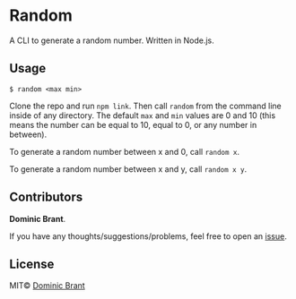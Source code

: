 # Random

A CLI to generate a random number. Written in Node.js.

## Usage

`$ random <max min>`

Clone the repo and run `npm link`. Then call `random` from the command line inside of any directory. The default `max` and `min` values are 0 and 10 (this means the number can be equal to 10, equal to 0, or any number in between).

To generate a random number between x and 0, call `random x`.

To generate a random number between x and y, call `random x y`.

## Contributors

**Dominic Brant**.

If you have any thoughts/suggestions/problems, feel free to open an [issue](https://github.com/dombrant/random/issues).

## License

MIT© [Dominic Brant](http://dombrant.com)
